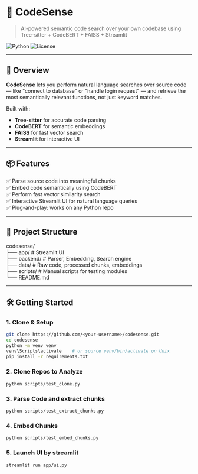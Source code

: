 # 🧠 CodeSense

> AI-powered semantic code search over your own codebase using Tree-sitter + CodeBERT + FAISS + Streamlit

![Python](https://img.shields.io/badge/Python-3.10%2B-blue.svg)
![License](https://img.shields.io/badge/license-MIT-green.svg)

---

## 🚀 Overview

**CodeSense** lets you perform natural language searches over source code — like "connect to database" or "handle login request" — and retrieve the most semantically relevant functions, not just keyword matches.

Built with:
- **Tree-sitter** for accurate code parsing
- **CodeBERT** for semantic embeddings
- **FAISS** for fast vector search
- **Streamlit** for interactive UI

---

## 📦 Features

✅ Parse source code into meaningful chunks  
✅ Embed code semantically using CodeBERT  
✅ Perform fast vector similarity search  
✅ Interactive Streamlit UI for natural language queries  
✅ Plug-and-play: works on any Python repo  

---

## 📂 Project Structure

codesense/\
├── app/ # Streamlit UI\
├── backend/ # Parser, Embedding, Search engine\
├── data/ # Raw code, processed chunks, embeddings\
├── scripts/ # Manual scripts for testing modules\
└── README.md


---

## 🛠️ Getting Started

### 1. Clone & Setup
```bash
git clone https://github.com/<your-username>/codesense.git
cd codesense
python -m venv venv
venv\Scripts\activate    # or source venv/bin/activate on Unix
pip install -r requirements.txt
```

### 2. Clone Repos to Analyze
```
python scripts/test_clone.py
```

### 3. Parse Code and extract chunks

```
python scripts/test_extract_chunks.py
```

### 4. Embed Chunks
```
python scripts/test_embed_chunks.py
```

### 5. Launch UI by streamlit
```
streamlit run app/ui.py
```
